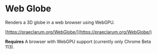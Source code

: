 # Web Globe

Renders a 3D globe in a web browser using WebGPU.

[https://praeclarum.org/WebGlobe/](https://praeclarum.org/WebGlobe/)

**Requires** A browser with WebGPU support (currently only Chrome Beta 113).